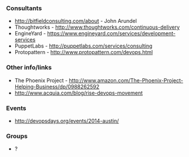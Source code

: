 ### Consultants ###
* http://bitfieldconsulting.com/about - John Arundel
* Thoughtworks - http://www.thoughtworks.com/continuous-delivery
* EngineYard - https://www.engineyard.com/services/development-services
* PuppetLabs - http://puppetlabs.com/services/consulting
* Protopattern - http://www.protopattern.com/devops.html

### Other info/links ###
* The Phoenix Project - http://www.amazon.com/The-Phoenix-Project-Helping-Business/dp/0988262592
* http://www.acquia.com/blog/rise-devops-movement

### Events ###
* http://devopsdays.org/events/2014-austin/

### Groups ###
* ?
